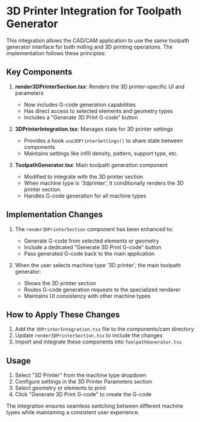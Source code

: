 # 3D Printer Integration for Toolpath Generator

This integration allows the CAD/CAM application to use the same toolpath generator interface for both milling and 3D printing operations. The implementation follows these principles:

## Key Components

1. **render3DPrinterSection.tsx**: Renders the 3D printer-specific UI and parameters
   - Now includes G-code generation capabilities
   - Has direct access to selected elements and geometry types
   - Includes a "Generate 3D Print G-code" button

2. **3DPrinterIntegration.tsx**: Manages state for 3D printer settings
   - Provides a hook `use3DPrinterSettings()` to share state between components
   - Maintains settings like infill density, pattern, support type, etc.

3. **ToolpathGenerator.tsx**: Main toolpath generation component
   - Modified to integrate with the 3D printer section
   - When machine type is '3dprinter', it conditionally renders the 3D printer section
   - Handles G-code generation for all machine types

## Implementation Changes

1. The `render3DPrinterSection` component has been enhanced to:
   - Generate G-code from selected elements or geometry
   - Include a dedicated "Generate 3D Print G-code" button
   - Pass generated G-code back to the main application

2. When the user selects machine type '3D printer', the main toolpath generator:
   - Shows the 3D printer section
   - Routes G-code generation requests to the specialized renderer
   - Maintains UI consistency with other machine types

## How to Apply These Changes

1. Add the `3DPrinterIntegration.tsx` file to the components/cam directory
2. Update `render3DPrinterSection.tsx` to include the changes
3. Import and integrate these components into `ToolpathGenerator.tsx`

## Usage

1. Select "3D Printer" from the machine type dropdown
2. Configure settings in the 3D Printer Parameters section
3. Select geometry or elements to print
4. Click "Generate 3D Print G-code" to create the G-code

The integration ensures seamless switching between different machine types while maintaining a consistent user experience.
